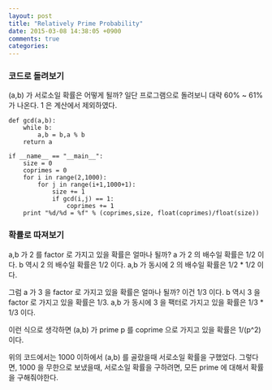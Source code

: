 ```yaml
---
layout: post
title: "Relatively Prime Probability"
date: 2015-03-08 14:38:05 +0900
comments: true
categories: 
---
```


### 코드로 돌려보기

(a,b) 가 서로소일 확률은 어떻게 될까? 일단 프로그램으로 돌려보니 대략 60% ~ 61% 가 나온다. 1 은 계산에서 제외하였다.

```
def gcd(a,b):
    while b:
        a,b = b,a % b
    return a

if __name__ == "__main__":
    size = 0
    coprimes = 0
    for i in range(2,1000):
        for j in range(i+1,1000+1):
            size += 1
            if gcd(i,j) == 1:
                coprimes += 1
    print "%d/%d = %f" % (coprimes,size, float(coprimes)/float(size))            
```

### 확률로 따져보기

a,b 가 2 를 factor 로 가지고 있을 확률은 얼마나 될까? a 가 2 의 배수일 확률은 1/2 이다. b 역시 2 의 배수일 확률은 1/2 이다. a,b 가 동시에 2 의 배수일 확률은 1/2 * 1/2 이다.

그럼 a 가 3 을 factor 로 가지고 있을 확률은 얼마나 될까? 이건 1/3 이다. b 역시 3 을 factor 로 가지고 있을 확률은 1/3. a,b 가 동시에 3 을 팩터로 가지고 있을 확률은 1/3 * 1/3 이다.

이런 식으로 생각하면 (a,b) 가 prime p 를 coprime 으로 가지고 있을 확률은 1/(p^2) 이다.

위의 코드에서는 1000 이하에서 (a,b) 를 골랐을때 서로소일 확률을 구했었다. 그렇다면, 1000 을 무한으로 보냈을때, 서로소일 확률을 구하려면, 모든 prime 에 대해서 확률을 구해줘야한다. 
